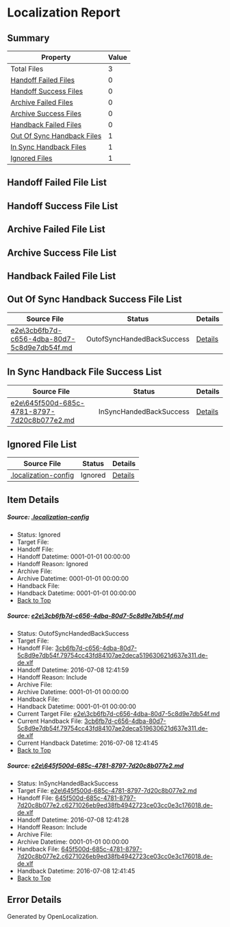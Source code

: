 # <a name='report-top'></a> Localization Report

## Summary
 Property | Value 
 -------- | ----- 
 Total Files | 3
[ Handoff Failed Files ](#handoff-failed-list)| 0
[ Handoff Success Files ](#handoff-success-list)| 0
[ Archive Failed Files ](#archive-failed-list)| 0
[ Archive Success Files ](#archive-success-list)| 0
[ Handback Failed Files ](#handback-failed-list)| 0
[ Out Of Sync Handback Files ](#outofsync-handback-success-list)| 1
[ In Sync Handback Files ](#insync-handback-success-list)| 1
[ Ignored Files ](#ignored-list)| 1

## <a name='handoff-failed-list'></a> Handoff Failed File List

## <a name='handoff-success-list'></a> Handoff Success File List

## <a name='archive-failed-list'></a> Archive Failed File List

## <a name='archive-success-list'></a> Archive Success File List

## <a name='handback-failed-list'></a> Handback Failed File List

## <a name='outofsync-handback-success-list'></a> Out Of Sync Handback Success File List
 Source File | Status | Details 
 ----------- | ------ | ------- 
 [e2e\3cb6fb7d-c656-4dba-80d7-5c8d9e7db54f.md](https://github.com/OpenLocalizationTestOrg/oltest/blob/d76e2bbff2f904565e57e5ea26f6bbf4e30cfe04/e2e/3cb6fb7d-c656-4dba-80d7-5c8d9e7db54f.md) | OutofSyncHandedBackSuccess | [Details](#5ed2a421df005e995b60fd7c19432cb0ee6e06401)

## <a name='insync-handback-success-list'></a> In Sync Handback File Success List
 Source File | Status | Details 
 ----------- | ------ | ------- 
 [e2e\645f500d-685c-4781-8797-7d20c8b077e2.md](https://github.com/OpenLocalizationTestOrg/oltest/blob/8d799818bdc262b85082ceab70f1c9f20ecb0d00/e2e/645f500d-685c-4781-8797-7d20c8b077e2.md) | InSyncHandedBackSuccess | [Details](#8adb7ffa8fd1d5382ed97887518fa75728b1e4de2)

## <a name='ignored-list'></a> Ignored File List
 Source File | Status | Details 
 ----------- | ------ | ------- 
 [.localization-config](https://github.com/OpenLocalizationTestOrg/oltest/blob/d76e2bbff2f904565e57e5ea26f6bbf4e30cfe04/.localization-config) | Ignored | [Details](#3d4f252ac210baf56311d7e97dcc2db10974dbd20)

## Item Details
##### <a name='3d4f252ac210baf56311d7e97dcc2db10974dbd20'></a> Source: [.localization-config](https://github.com/OpenLocalizationTestOrg/oltest/blob/d76e2bbff2f904565e57e5ea26f6bbf4e30cfe04/.localization-config)
* Status: Ignored
* Target File: 
* Handoff File: 
* Handoff Datetime: 0001-01-01 00:00:00
* Handoff Reason: Ignored
* Archive File: 
* Archive Datetime: 0001-01-01 00:00:00
* Handback File: 
* Handback Datetime: 0001-01-01 00:00:00
* [Back to Top](#report-top)

##### <a name='5ed2a421df005e995b60fd7c19432cb0ee6e06401'></a> Source: [e2e\3cb6fb7d-c656-4dba-80d7-5c8d9e7db54f.md](https://github.com/OpenLocalizationTestOrg/oltest/blob/d76e2bbff2f904565e57e5ea26f6bbf4e30cfe04/e2e/3cb6fb7d-c656-4dba-80d7-5c8d9e7db54f.md)
* Status: OutofSyncHandedBackSuccess
* Target File: 
* Handoff File: [3cb6fb7d-c656-4dba-80d7-5c8d9e7db54f.79754cc43fd84107ae2deca519630621d637e311.de-de.xlf](https://github.com/OpenLocalizationTestOrg/olhandoff-e2e/blob/e1915cd6737d0238acc7c8887ba756ac53d79a6b/ol-handoff/OpenLocalizationTestOrg/oltest-dede-fly/ci/ht/3cb6fb7d-c656-4dba-80d7-5c8d9e7db54f.79754cc43fd84107ae2deca519630621d637e311.de-de.xlf)
* Handoff Datetime: 2016-07-08 12:41:59
* Handoff Reason: Include
* Archive File: 
* Archive Datetime: 0001-01-01 00:00:00
* Handback File: 
* Handback Datetime: 0001-01-01 00:00:00
* Current Target File: [e2e\3cb6fb7d-c656-4dba-80d7-5c8d9e7db54f.md](https://github.com/OpenLocalizationTestOrg/oltest-dede-fly/blob/40f226d80e4e72f5a71d298a2361e5228827038b/e2e/3cb6fb7d-c656-4dba-80d7-5c8d9e7db54f.md)
* Current Handback File: [3cb6fb7d-c656-4dba-80d7-5c8d9e7db54f.79754cc43fd84107ae2deca519630621d637e311.de-de.xlf](https://github.com/OpenLocalizationTestOrg/olhandback-e2e/blob/3e5ff2f926360a9080abadb5a07e0e42e7974dff/ol-handback/OpenLocalizationTestOrg/oltest-dede-fly/ci/ht/3cb6fb7d-c656-4dba-80d7-5c8d9e7db54f.79754cc43fd84107ae2deca519630621d637e311.de-de.xlf)
* Current Handback Datetime: 2016-07-08 12:41:45
* [Back to Top](#report-top)

##### <a name='8adb7ffa8fd1d5382ed97887518fa75728b1e4de2'></a> Source: [e2e\645f500d-685c-4781-8797-7d20c8b077e2.md](https://github.com/OpenLocalizationTestOrg/oltest/blob/8d799818bdc262b85082ceab70f1c9f20ecb0d00/e2e/645f500d-685c-4781-8797-7d20c8b077e2.md)
* Status: InSyncHandedBackSuccess
* Target File: [e2e\645f500d-685c-4781-8797-7d20c8b077e2.md](https://github.com/OpenLocalizationTestOrg/oltest-dede-fly/blob/40f226d80e4e72f5a71d298a2361e5228827038b/e2e/645f500d-685c-4781-8797-7d20c8b077e2.md)
* Handoff File: [645f500d-685c-4781-8797-7d20c8b077e2.c6271026eb9ed38fb4942723ce03cc0e3c176018.de-de.xlf](https://github.com/OpenLocalizationTestOrg/olhandoff-e2e/blob/22d83345c355a0aa5ed2ea35a66942ccf127a3c3/ol-handoff/OpenLocalizationTestOrg/oltest-dede-fly/ci/ht/645f500d-685c-4781-8797-7d20c8b077e2.c6271026eb9ed38fb4942723ce03cc0e3c176018.de-de.xlf)
* Handoff Datetime: 2016-07-08 12:41:28
* Handoff Reason: Include
* Archive File: 
* Archive Datetime: 0001-01-01 00:00:00
* Handback File: [645f500d-685c-4781-8797-7d20c8b077e2.c6271026eb9ed38fb4942723ce03cc0e3c176018.de-de.xlf](https://github.com/OpenLocalizationTestOrg/olhandback-e2e/blob/3e5ff2f926360a9080abadb5a07e0e42e7974dff/ol-handback/OpenLocalizationTestOrg/oltest-dede-fly/ci/ht/645f500d-685c-4781-8797-7d20c8b077e2.c6271026eb9ed38fb4942723ce03cc0e3c176018.de-de.xlf)
* Handback Datetime: 2016-07-08 12:41:45
* [Back to Top](#report-top)


## Error Details

Generated by OpenLocalization.

